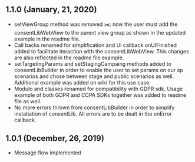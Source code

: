 ## 1.1.0 (January, 21, 2020)
* setViewGroup method was removed ✂️; now the user must add the consentLibWebView to the parent view group as shown in the updated example in the readme file.
* Call backs renamed for simplification and UI callback onUIFinished added to facilitate iteraction with the consentLibWebView. This changes are also reflected in the readme file example.
* setTargetingParams and setStagingCampaing methods added to consentLibBuilder in order to enable the user to set params on our sp scenarios and chose between stage and public scenarios as well. Additional example was added on wiki for this use case.
* Modulo and classes renamed for compatibility with GDPR sdk. Usage example of both GDPR and CCPA SDKs together was added to readme file as well.
* No more errors thrown from consentLibBuilder in order to simplify instatiation of consentLib. All errors are to be dealt in  the onError callback.
## 1.0.1 (December, 26, 2019)
* Message flow implemented